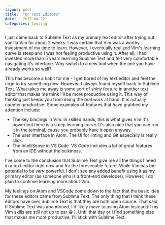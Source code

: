 ```yaml
---
layout: post
title:  "On Text Editors"
date:   2017-04-22
categories: tooling
---
```


I just came back to Sublime Text as my primary text editor after trying out vanilla Vim for about 2 weeks. I was certain that Vim was a worthy investment of my time to learn. However, I eventually realized Vim's learning curve is steep and I was not feeling productive using it. After all, I had invested more than 5 years learning Sublime Text and felt very comfortable navigating it's interface. Why switch to a new tool when the one you have already works so well?

This has become a habit for me - I get bored of my text editor and feel the urge to try something new. However, I always found myself back to Sublime Text. What takes me away is some sort of shiny feature in another text editor that makes me think I'll be more productive using it. This way of thinking just keeps you from doing the real work at hand. It is actually counter-productive. Some examples of features that have grabbed my attention include:

- The key bindings in Vim. In skilled hands, this is what gives Vim it's power but there is a steep learning curve. It's also nice that you can run it in the terminal, cause you probably have it open anyway.
- The user interface in Atom. The UI for linting and Git especially is really slick. 
- The IntelliSense in VS Code. VS Code includes a lot of great features from an IDE without the bulkiness.

I've come to the conclusion that Sublime Text give me all the things I need in a text editor right now and for the foreseeable future. While Vim has the potential to be _very_ powerful, I don't see any added benefit using it as my primary editor (as someone who is a front-end developer). However, I do plan to continue learning more about Vim. 

My feelings on Atom and VSCode come down to the fact that the basic idea for these editors came from Sublime Text. The only thing that I think these editors have over Sublime Text is that they are both open source. That said, if Sublime Text was abandoned, I'd likely move to using Atom instead (if my Vim skills are still not up to par 😀 ). Until that day or I find something else that makes me more productive, I'll stick with Sublime Text.


